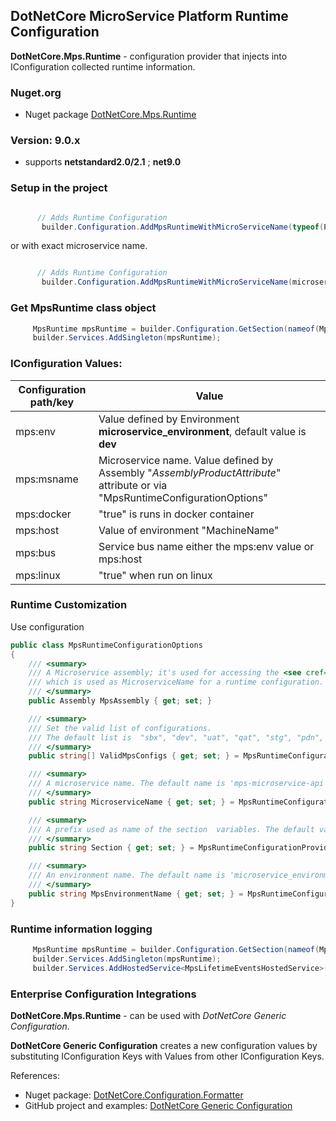 ## DotNetCore MicroService Platform Runtime Configuration

**DotNetCore.Mps.Runtime** - configuration provider that injects into IConfiguration collected runtime information.


### Nuget.org

- Nuget package [DotNetCore.Mps.Runtime](https://www.nuget.org/packages/DotNetCore.Mps.Runtime/)

### Version: 9.0.x
- supports **netstandard2.0/2.1** ; **net9.0**


### Setup in the project

``` csharp

      // Adds Runtime Configuration
       builder.Configuration.AddMpsRuntimeWithMicroServiceName(typeof(Program).Assembly);
```
or with exact microservice name.
``` csharp

      // Adds Runtime Configuration
       builder.Configuration.AddMpsRuntimeWithMicroServiceName(microserviceName: "MyMicroserviceName");
```


### Get MpsRuntime class object

``` csharp
     MpsRuntime mpsRuntime = builder.Configuration.GetSection(nameof(MpsRuntime)).Get<MpsRuntime>();
     builder.Services.AddSingleton(mpsRuntime);
```


### IConfiguration Values:

|  Configuration path/key    | Value             |
| -------------------------  | ----------------  |
mps:env | Value defined by Environment **microservice_environment**, default value is **dev** |
mps:msname    | Microservice name. Value defined by Assembly "*AssemblyProductAttribute*" attribute or via "MpsRuntimeConfigurationOptions"  |
mps:docker    | "true" is runs in docker container |
mps:host      | Value of environment "MachineName"  |
mps:bus       | Service bus name either the mps:env value or mps:host  |
mps:linux     | "true" when run on linux |


### Runtime Customization 

Use configuration  
``` csharp
public class MpsRuntimeConfigurationOptions
{
    /// <summary>
    /// A Microservice assembly; it's used for accessing the <see cref="AssemblyProductAttribute"/>
    /// which is used as MicroserviceName for a runtime configuration.
    /// </summary>
    public Assembly MpsAssembly { get; set; }

    /// <summary>
    /// Set the valid list of configurations.
    /// The default list is  "sbx", "dev", "uat", "qat", "stg", "pdn", "prd" 
    /// </summary>
    public string[] ValidMpsConfigs { get; set; } = MpsRuntimeConfigurationProvider.ValidMpsConfigs;

    /// <summary>
    /// A microservice name. The default name is 'mps-microservice-api'.
    /// </summary>
    public string MicroserviceName { get; set; } = MpsRuntimeConfigurationProvider.DefaultMicroserviceName;

    /// <summary>
    /// A prefix used as name of the section  variables. The default value is 'mps'.
    /// </summary>
    public string Section { get; set; } = MpsRuntimeConfigurationProvider.DefaultSection;

    /// <summary>
    /// An environment name. The default name is 'microservice_environment'.
    /// </summary>
    public string MpsEnvironmentName { get; set; } = MpsRuntimeConfigurationProvider.EnvMpsEnvironment;
}
```

### Runtime information logging

``` csharp
     MpsRuntime mpsRuntime = builder.Configuration.GetSection(nameof(MpsRuntime)).Get<MpsRuntime>();
     builder.Services.AddSingleton(mpsRuntime);
     builder.Services.AddHostedService<MpsLifetimeEventsHostedService>();
```

### Enterprise Configuration Integrations  

**DotNetCore.Mps.Runtime** - can be used with *DotNetCore Generic Configuration*.

**DotNetCore Generic Configuration** creates a new configuration values by substituting IConfiguration Keys with Values from other IConfiguration Keys.

References:
- Nuget package: [DotNetCore.Configuration.Formatter](https://www.nuget.org/packages/DotNetCore.Configuration.Formatter/)
- GitHub project and examples: [DotNetCore Generic Configuration ](https://github.com/Wallsmedia/DotNetCore.Configuration.Formatter)
 
